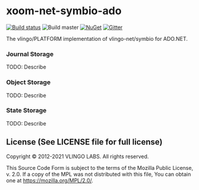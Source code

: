 # xoom-net-symbio-ado

[![Build status](https://ci.appveyor.com/api/projects/status/ug298v7ucwsvpj84?svg=true)](https://ci.appveyor.com/project/VlingoNetOwner/xoom-net-symbio-ado)
![Build master](https://github.com/vlingo-net/xoom-net-symbio-ado/workflows/.NET/badge.svg)
[![NuGet](https://img.shields.io/nuget/v/Vlingo.Xoom.Symbio.Ado.svg)](https://www.nuget.org/packages/Vlingo.Xoom.Symbio.Ado)
[![Gitter](https://badges.gitter.im/vlingo-platform-net/community.svg)](https://gitter.im/vlingo-platform-net/community?utm_source=badge&utm_medium=badge&utm_campaign=pr-badge)

The vlingo/PLATFORM implementation of vlingo-net/symbio for ADO.NET.

### Journal Storage

TODO: Describe

### Object Storage

TODO: Describe

### State Storage

TODO: Describe


License (See LICENSE file for full license)
-------------------------------------------
Copyright © 2012-2021 VLINGO LABS. All rights reserved.

This Source Code Form is subject to the terms of the
Mozilla Public License, v. 2.0. If a copy of the MPL
was not distributed with this file, You can obtain
one at https://mozilla.org/MPL/2.0/.